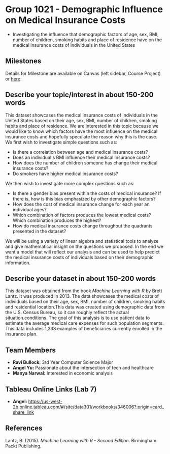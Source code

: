  # Group 1021 - Demographic Influence on Medical Insurance Costs

- Investigating the influence that demographic factors of age, sex, BMI, number of children, smoking habits and place of residence have on the medical insurance costs of individuals in the United States

## Milestones

Details for Milestone are available on Canvas (left sidebar, Course Project) or [here](https://firas.moosvi.com/courses/data301/project/milestone01.html).

## Describe your topic/interest in about 150-200 words


This dataset showcases the medical insurance costs of individuals in the United States based on their age, sex, BMI, number of children, smoking habits and place of residence. We are interested in this topic because we would like to know which factors have the most influence on the medical insurance costs and hopefully speculate the reason why this is the case. We first wish to investigate simple questions such as:

* Is there a correlation between age and medical insurance costs? 
* Does an individual's BMI influence their medical insurance costs? 
* How does the number of children someone has change their medical insurance costs? 
* Do smokers have higher medical insurance costs?

We then wish to investigate more complex questions such as:

* Is there a gender bias present within the costs of medical insurance? If there is, how is this bias emphasized by other demographic factors?
* How does the cost of medical insurance change for each year an individual ages? 
* Which combination of factors produces the lowest medical costs? Which combination produces the highest?
* How do medical insurance costs change throughout the quadrants presented in the dataset? 

We will be using a variety of linear algebra and statistical tools to analyze and give mathematical insight on the questions we proposed. In the end we want a model that will reflect our analysis and can be used to help predict the medical insurance costs of individuals based on their demographic information.


## Describe your dataset in about 150-200 words

This dataset was obtained from the book *Machine Learning with R* by Brett Lantz. It was produced in 2013. The data showcases the medical costs of individuals based on their age, sex, BMI, number of children, smoking habits and residential location.This data was created using demographic data from the U.S. Census Bureau, so it can roughly reflect the actual situation.conditions. The goal of this analysis is to use patient data to estimate the average medical care expenses for such population segments. This data includes 1,338 examples of beneficiaries currently enrolled in the insurance plan.
## Team Members

- **Ravi Bullock:** 3rd Year Computer Science Major
- **Angel Yu:** Passionate about the intersection of tech and healthcare
- **Manya Narwal:** Interested in economic analysis

## Tableau Online Links (Lab 7)
- **Angel:** https://us-west-2b.online.tableau.com/#/site/data301/workbooks/346006?:origin=card_share_link


## References
Lantz, B. (2015). *Machine Learning with R - Second Edition*. Birmingham: Packt Publishing.



